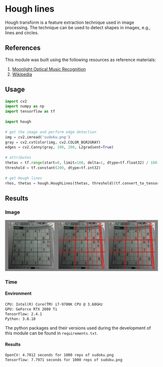 # Hough lines

Hough transform is a feature extraction technique used in image processing. The technique can be used to detect shapes in images, e.g., lines and circles.

## References

This module was built using the following resources as reference materials:

1. [Moonlight Optical Music Recognition](https://github.com/tensorflow/moonlight/blob/master/moonlight/vision/hough.py)
2. [Wikipedia](https://en.wikipedia.org/wiki/Hough_transform)

## Usage

```python
import cv2
import numpy as np
import tensorflow as tf

import hough

# get the image and perform edge detection
img = cv2.imread('sudoku.png')
gray = cv2.cvtColor(img, cv2.COLOR_BGR2GRAY)
edges = cv2.Canny(gray, 100, 200, L2gradient=True)

# attributes
thetas = tf.range(start=0, limit=180, delta=1, dtype=tf.float32) / 180.0 * np.pi
threshold = tf.constant(200, dtype=tf.int32)

# get Hough lines
rhos, thetas = hough.HoughLines(thetas, threshold)(tf.convert_to_tensor(edges, dtype=tf.bool))
```

## Results

### Image

![sudoku_lines](sudoku_lines.png)

### Time

#### Environment
```
CPU: Intel(R) Core(TM) i7-9700K CPU @ 3.60GHz
GPU: GeForce RTX 2080 Ti
TensorFlow: 2.4.1
Python: 3.8.10
```
The python packages and their versions used during the development of this module can be found in `requirements.txt`.

#### Results

```
OpenCV: 4.7812 seconds for 1000 reps of sudoku.png
Tensorflow: 7.7971 seconds for 1000 reps of sudoku.png
```

